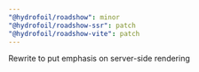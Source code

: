 ```yaml
---
"@hydrofoil/roadshow": minor
"@hydrofoil/roadshow-ssr": patch
"@hydrofoil/roadshow-vite": patch
---
```


Rewrite to put emphasis on server-side rendering
